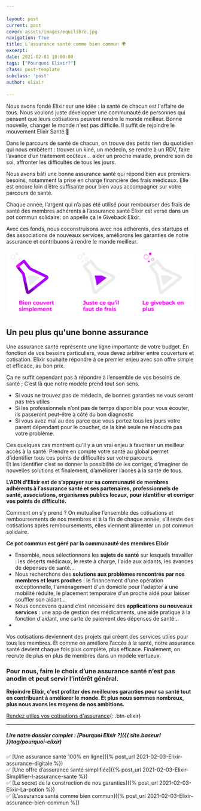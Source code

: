 ```yaml
---

layout: post
current: post
cover: assets/images/equilibre.jpg
navigation: True
title: L’assurance santé comme bien commun 🌍
excerpt:  
date: 2021-02-01 10:00:00
tags: ["Pourquoi Elixir?"]
class: post-template
subclass: 'post'
author: elixir

---
```


Nous avons fondé Elixir sur une idée : la santé de chacun est l'affaire de tous.
Nous voulons juste développer une communauté de personnes qui pensent que leurs cotisations peuvent rendre le monde meilleur.
Bonne nouvelle, changer le monde n'est pas difficile. Il suffit de rejoindre le mouvement Elixir Santé.🤜

Dans le parcours de santé de chacun, on trouve des petits rien du quotidien qui nous embêtent :  trouver un kiné, un médecin, se rendre à un RDV, faire l’avance d’un traitement coûteux... aider un proche malade, prendre soin de soi, affronter les difficultés de tous les jours. 

Nous avons bâti une bonne assurance santé qui répond bien aux premiers besoins, notamment la prise en charge financière des frais médicaux. Elle est encore loin d’être suffisante pour bien vous accompagner sur votre parcours de santé.  

Chaque année, l’argent qui n’a pas été utilisé pour rembourser des frais de santé des membres adhérents à l’assurance santé Elixir est versé dans un pot commun solidaire: on appelle ça le Giveback Elixir.

Avec ces fonds, nous coconstruisons avec nos adhérents, des startups et des associations de nouveaux services, améliorons les garanties de notre assurance et contribuons à rendre le monde meilleur.

![Giveback](assets/images/giveback.png)

## Un peu plus qu'une bonne assurance

Une assurance santé représente une ligne importante de votre budget. En fonction de vos besoins particuliers, vous devez arbitrer entre couverture et cotisation. Elixir souhaite répondre à ce premier enjeu avec son offre simple et efficace, au bon prix.


Ça ne suffit cependant pas à répondre à l’ensemble de vos besoins de santé ; C’est là que notre modèle prend tout son sens.  
-	Si vous ne trouvez pas de médecin, de bonnes garanties ne vous seront pas très utiles
-	Si les professionnels n’ont pas de temps disponible pour vous écouter, ils passeront peut-être à côté du bon diagnostic
-	Si vous avez mal au dos parce que vous portez tous les jours votre parent dépendant pour le coucher, de la kiné seule ne résoudra pas votre problème.  


Ces quelques cas montrent qu’il y a un vrai enjeu à favoriser un meilleur accès à la santé. Prendre en compte votre santé au global permet d’identifier tous ces points de difficultés sur votre parcours.   
Et les identifier c’est se donner la possibilité de les corriger, d’imaginer de nouvelles solutions et finalement, d’améliorer l’accès à la santé de tous.   


**L’ADN d’Elixir est de s’appuyer sur sa communauté de membres adhérents à l’assurance santé et ses partenaires, professionnels de santé, associations, organismes publics locaux, pour identifier et corriger vos points de difficulté.**


Comment on s’y prend ? On mutualise l’ensemble des cotisations et remboursements de nos membres et à la fin de chaque année, s’il reste des cotisations après remboursements, elles viennent alimenter un pot commun solidaire.

**Ce pot commun est géré par la communauté des membres Elixir**

- Ensemble, nous sélectionnons les **sujets de santé** sur lesquels travailler : les déserts médicaux, le reste à charge, l'aide aux aidants, les avances de dépenses de santé...
- Nous recherchons des **solutions aux problèmes rencontrés par nos membres et leurs proches** : le financement d'une opération exceptionnelle, l'aménagement d'un domicile pour l'adapter à une mobilité réduite, le placement temporaire d'un proche aidé pour laisser souffler son aidant...
- Nous concevons quand c’est nécessaire des **applications ou nouveaux services** : une app de gestion des médicaments, une aide pratique à la fonction d'aidant, une carte de paiement des dépenses de santé...
- 
Vos cotisations deviennent des projets qui créent des services utiles pour tous les membres. Et comme on améliore l’accès à la santé, notre assurance santé devient chaque fois plus complète, plus efficace. Finalement, on recrute de plus en plus de membres dans un modèle vertueux.

### Pour nous, faire le choix d’une assurance santé n’est pas anodin et peut servir l’intérêt général.

**Rejoindre Elixir, c'est profiter des meilleures garanties pour sa santé tout en contribuant à améliorer le monde. Et plus nous sommes nombreux, plus nous avons les moyens de nos ambitions.**

[Rendez utiles vos cotisations d'assurance](https://elixir-sante.fr){: .btn-elixir}

---

##### Lire notre dossier complet : [Pourquoi Elixir ?]({{ site.baseurl }}tag/pourquoi-elixir)

✅ [Une assurance santé 100% en ligne]({% post_url 2021-02-03-Elixir-assurance-digitale %})  
✅ [Une offre d’assurance santé simplifiée]({% post_url 2021-02-03-Elixir-Simplifier-l-assurance-sante %})  
✅ [Le secret de la construction de nos garanties]({% post_url 2021-02-03-Elixir-La-potion %})  
✅ [L’assurance santé comme bien commun]({% post_url 2021-02-03-Elixir-assurance-bien-commun %})  
